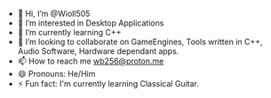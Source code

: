 - 👋 Hi, I’m @Wioll505
- 👀 I’m interested in Desktop Applications
- 🌱 I’m currently learning C++
- 💞️ I’m looking to collaborate on GameEngines, Tools written in C++, Audio Software, Hardware dependant apps.
- 📫 How to reach me wb256@proton.me
- 😄 Pronouns: He/Him
- ⚡ Fun fact: I'm currently learning Classical Guitar.

<!---
Wioll505/Wioll505 is a ✨ special ✨ repository because its `README.md` (this file) appears on your GitHub profile.
You can click the Preview link to take a look at your changes.
--->
